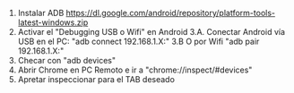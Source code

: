 1. Instalar ADB https://dl.google.com/android/repository/platform-tools-latest-windows.zip
2. Activar el "Debugging USB o Wifi" en Android 
3.A. Conectar Android vía USB en el PC:
  "adb connect 192.168.1.X:<port>" 
3.B O por Wifi 
  "adb pair 192.168.1.X:<port>"
4. Checar con "adb devices"
5. Abrir Chrome en PC Remoto e ir a "chrome://inspect/#devices"
6. Apretar inspeccionar para el TAB deseado 

